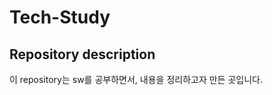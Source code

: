 # Tech-Study

## Repository description
이 repository는 sw를 공부하면서, 내용을 정리하고자 만든 곳입니다.

<!-- ## Web-Basic
- [HTML,CSS 소개](https://github.com/jmParkGit/Tech-Study/blob/main/Web-Basic/HTML,CSS%20소개.md)
- [JQuery,Ajax 소개](https://github.com/jmParkGit/Tech-Study/blob/main/Web-Basic/JQuery%2CAjax%20소개.md)
- [JavaScript 소개](https://github.com/jmParkGit/Tech-Study/blob/main/Web-Basic/JavaScript%20소개.md)
- [mongoDB,python 기초](https://github.com/jmParkGit/Tech-Study/blob/main/Web-Basic/mongoDB,python%20기초%20.md)
- [웹스크래핑(크롤링) 기초](https://github.com/jmParkGit/Tech-Study/blob/main/Web-Basic/웹스크래핑(크롤링)%20기초.md)
 -->
